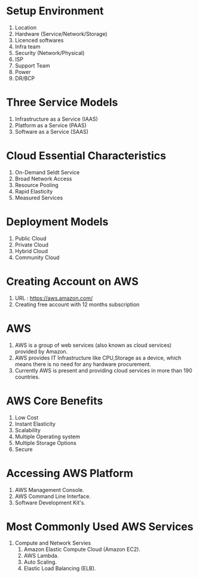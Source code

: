 # Setup Environment

1)  Location
2)  Hardware (Service/Network/Storage)
3)  Licenced softwares
4)  Infra team
5)  Security (Network/Physical)
6)  ISP
7)  Support Team
8)  Power
9)  DR/BCP

# Three Service Models

1)  Infrastructure as a Service (IAAS)
2)  Platform as a Service (PAAS)
3)  Software as a Service (SAAS)

# Cloud Essential Characteristics

1)  On-Demand Seldt Service
2)  Broad Network Access
3)  Resource Pooling
4)  Rapid Elasticity
5)  Measured Services

# Deployment Models

1)  Public Cloud
2)  Private Cloud
3)  Hybrid Cloud
4)  Community Cloud

# Creating Account on AWS

1) URL : https://aws.amazon.com/
2) Creating free account with 12 months subscription

# AWS

1) AWS is a group of web services (also known as cloud services) provided by Amazon.
2) AWS provides IT Infrastructure like CPU,Storage as a device, which means there is no need for any hardware procurement.
3) Currently AWS is present and providing cloud services in more than 190 countries.

# AWS Core Benefits

1) Low Cost
2) Instant Elasticity
3) Scalability
4) Multiple Operating system
5) Multiple Storage Options
6) Secure

# Accessing AWS Platform

1) AWS Management Console.
2) AWS Command Line Interface.
3) Software Development Kit's.

# Most Commonly Used AWS Services

1) Compute and Network Servies
    1) Amazon Elastic Compute Cloud (Amazon EC2).
    2) AWS Lambda.
    3) Auto Scaling.
    4) Elastic Load Balancing (ELB).

